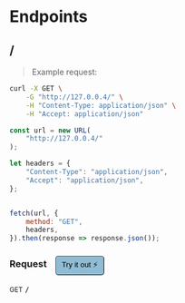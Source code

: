# Endpoints


## /




> Example request:

```bash
curl -X GET \
    -G "http://127.0.0.4/" \
    -H "Content-Type: application/json" \
    -H "Accept: application/json"
```

```javascript
const url = new URL(
    "http://127.0.0.4/"
);

let headers = {
    "Content-Type": "application/json",
    "Accept": "application/json",
};


fetch(url, {
    method: "GET",
    headers,
}).then(response => response.json());
```


<div id="execution-results-GET-" hidden>
    <blockquote>Received response<span id="execution-response-status-GET-"></span>:</blockquote>
    <pre class="json"><code id="execution-response-content-GET-"></code></pre>
</div>
<div id="execution-error-GET-" hidden>
    <blockquote>Request failed with error:</blockquote>
    <pre><code id="execution-error-message-GET-"></code></pre>
</div>
<form id="form-GET-" data-method="GET" data-path="/" data-authed="0" data-hasfiles="0" data-headers='{"Content-Type":"application\/json","Accept":"application\/json"}' onsubmit="event.preventDefault(); executeTryOut('GET-', this);">
<h3>
    Request&nbsp;&nbsp;&nbsp;
        <button type="button" style="background-color: #8fbcd4; padding: 5px 10px; border-radius: 5px; border-width: thin;" id="btn-tryout-GET-" onclick="tryItOut('GET-');">Try it out ⚡</button>
    <button type="button" style="background-color: #c97a7e; padding: 5px 10px; border-radius: 5px; border-width: thin;" id="btn-canceltryout-GET-" onclick="cancelTryOut('GET-');" hidden>Cancel</button>&nbsp;&nbsp;
    <button type="submit" style="background-color: #6ac174; padding: 5px 10px; border-radius: 5px; border-width: thin;" id="btn-executetryout-GET-" hidden>Send Request 💥</button>
    </h3>
<p>
<small class="badge badge-green">GET</small>
 <b><code>/</code></b>
</p>
</form>



